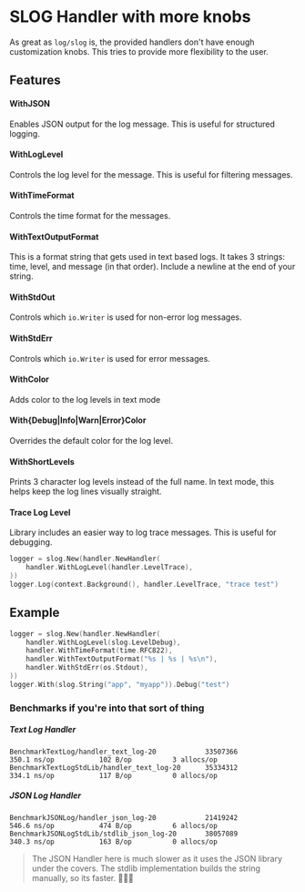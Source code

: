 # SLOG Handler with more knobs

As great as `log/slog` is, the provided handlers don't have enough customization knobs.  This tries to 
provide more flexibility to the user.

## Features

#### WithJSON
Enables JSON output for the log message.  This is useful for structured logging.

#### WithLogLevel
Controls the log level for the message.  This is useful for filtering messages.

#### WithTimeFormat
Controls the time format for the messages.

#### WithTextOutputFormat
This is a format string that gets used in text based logs.  It takes 3 strings: time, level, and message (in that order).  Include a newline at the end of your string.

#### WithStdOut
Controls which `io.Writer` is used for non-error log messages.

#### WithStdErr 
Controls which `io.Writer` is used for error messages.

#### WithColor
Adds color to the log levels in text mode

#### With{Debug|Info|Warn|Error}Color
Overrides the default color for the log level.

#### WithShortLevels
Prints 3 character log levels instead of the full name.  In text mode, this helps keep the log lines visually straight.

#### Trace Log Level
Library includes an easier way to log trace messages.  This is useful for debugging.
```go
logger = slog.New(handler.NewHandler(
	handler.WithLogLevel(handler.LevelTrace),
))
logger.Log(context.Background(), handler.LevelTrace, "trace test")
```

## Example

```go 
logger = slog.New(handler.NewHandler(
	handler.WithLogLevel(slog.LevelDebug),
	handler.WithTimeFormat(time.RFC822),
	handler.WithTextOutputFormat("%s | %s | %s\n"),
	handler.WithStdErr(os.Stdout),
))
logger.With(slog.String("app", "myapp")).Debug("test")
```

### Benchmarks if you're into that sort of thing

##### Text Log Handler
```shell
BenchmarkTextLog/handler_text_log-20            33507366               350.1 ns/op           102 B/op          3 allocs/op
BenchmarkTextLogStdLib/handler_text_log-20      35334312               334.1 ns/op           117 B/op          0 allocs/op
```

##### JSON Log Handler
```shell
BenchmarkJSONLog/handler_json_log-20            21419242               546.6 ns/op           474 B/op          6 allocs/op
BenchmarkJSONLogStdLib/stdlib_json_log-20       38057089               340.3 ns/op           163 B/op          0 allocs/op
```

> The JSON Handler here is much slower as it uses the JSON library under the covers.  The stdlib implementation builds the string manually, so its faster.  🤷🏼‍♀️
